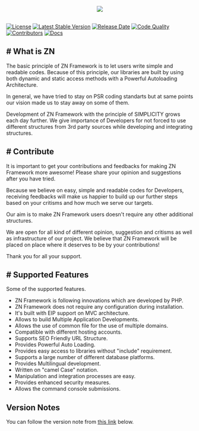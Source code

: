 <p align="center">
	<img src="https://www.znframework.com/Projects/ZNWeb/Resources/Files/logo/gitlogo.png" style="max-width:300px"><br><br>
</p>

[![License](https://img.shields.io/github/license/znframework/znframework?style=flat-square)](//packagist.org/packages/znframework/single-edition) 
[![Latest Stable Version](https://img.shields.io/github/v/release/znframework/single-edition?style=flat-square)](//packagist.org/packages/znframework/single-edition) 
[![Release Date](https://img.shields.io/github/release-date/znframework/fullpack-edition?style=flat-square)](//packagist.org/packages/znframework/single-edition) 
[![Code Quality](https://img.shields.io/scrutinizer/quality/g/znframework/znframework?style=flat-square)](//packagist.org/packages/znframework/znframework)
[![Contributors](https://img.shields.io/github/contributors/znframework/single-edition?style=flat-square)](//packagist.org/packages/znframework/single-edition) 
[![Docs](https://img.shields.io/readthedocs/znframework?style=flat-square)](//packagist.org/packages/znframework/znframework) 

<h2># What is ZN</h2>

<p>
The basic principle of ZN Framework is to let users write simple and readable codes. Because of this principle, our libraries are built by using both dynamic and static access methods with a Powerful Autoloading Architecture.

In general, we have tried to stay on PSR coding standarts but at same points our vision made us to stay away on some of them.

Development of ZN Framework with the principle of SIMPLICITY grows each day further. We give importance of Developers for not forced to use different structures from 3rd party sources while developing and integrating structures.
</p>

<h2># Contribute</h2>

<p>
It is important to get your contributions and feedbacks for making ZN Framework more awesome! Please share your opinion and suggestions after you have tried.

Because we believe on easy, simple and readable codes for Developers, receiving feedbacks will make us happier to build up our further steps based on your critisms and how much we serve our targets.

Our aim is to make ZN Framework users doesn't require any other additional structures.

We are open for all kind of different opinion, suggestion and critisms as well as infrastructure of our project. We believe that ZN Framework will be placed on place where it deserves to be by your contributions!

Thank you for all your support.
</p>

<h2># Supported Features</h2>

<p>Some of the supported features.</p>

<p>
<ul>
<li>ZN Framework is following innovations which are developed by PHP.</li>
<li>ZN Framework does not require any configuration during installation.</li>
<li>It's built with EIP support on MVC architecture.</li>
<li>Allows to build Multiple Application Developments.</li>
<li>Allows the use of common file for the use of multiple domains.</li>
<li>Compatible with different hosting accounts.</li>
<li>Supports SEO Friendly URL Structure.</li>
<li>Provides Powerful Auto Loading.</li>
<li>Provides easy access to libraries without "include" requirement.</li>
<li>Supports a large number of different database platforms.</li>
<li>Provides Multilingual development.</li>
<li>Written on "camel Case" notation.</li>
<li>Manipulation and integration processes are easy.</li>
<li>Provides enhanced security measures.</li>
<li>Allows the command console submissions.</li>
</ul>
</p>


<h2>Version Notes</h2>

<p>You can follow the version note from <a href="https://docs.znframework.com/getting-started/version-notes">this link</a> below.</p>